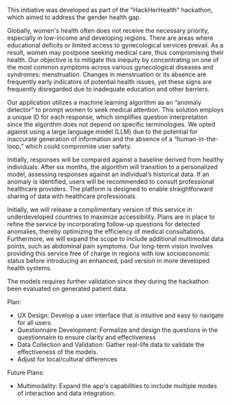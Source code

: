 This initiative was developed as part of the "HackHerHealth" hackathon, which aimed to address the gender health gap.

Globally, women's health often does not receive the necessary priority, especially in low-income and developing regions. There are areas where educational deficits or limited access to gynecological services prevail. As a result, women may postpone seeking medical care, thus compromising their health. Our objective is to mitigate this inequity by concentrating on one of the most common symptoms across various gynecological diseases and syndromes: menstruation. Changes in menstruation or its absence are frequently early indicators of potential health issues, yet these signs are frequently disregarded due to inadequate education and other barriers.

Our application utilizes a machine learning algorithm as an “anomaly detector” to prompt women to seek medical attention. This solution employs a unique ID for each response, which simplifies question interpretation since the algorithm does not depend on specific terminologies. We opted against using a large language model (LLM) due to the potential for inaccurate generation of information and the absence of a “human-in-the-loop,” which could compromise user safety.

Initially, responses will be compared against a baseline derived from healthy individuals. After six months, the algorithm will transition to a personalized model, assessing responses against an individual’s historical data. If an anomaly is identified, users will be recommended to consult professional healthcare providers. The platform is designed to enable straightforward sharing of data with healthcare professionals.

Initially, we will release a complimentary version of this service in underdeveloped countries to maximize accessibility. Plans are in place to refine the service by incorporating follow-up questions for detected anomalies, thereby optimizing the efficiency of medical consultations. Furthermore, we will expand the scope to include additional multimodal data points, such as abdominal pain symptoms. Our long-term vision involves providing this service free of charge in regions with low socioeconomic status before introducing an enhanced, paid version in more developed health systems.

The models requires further validation since they during the hackathon been evaluated on generated patient data.


Plan:

* UX Design: Develop a user interface that is intuitive and easy to navigate for all users.
* Questionnaire Development: Formalize and design the questions in the questionnaire to ensure clarity and effectiveness
* Data Collection and Validation: Gather real-life data to validate the effectiveness of the models.
* Adjust for local/cultural differences

Future Plans:

* Multimodality: Expand the app's capabilities to include multiple modes of interaction and data integration.
